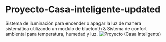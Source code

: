 # Proyecto-Casa-inteligente-updated
Sistema de iluminación para encender o apagar la luz de manera sistemática utilizando un modulo de bluetooth &amp; Sistema de confort ambiental para temperatura, humedad y luz.
![Proyecto (Casa Inteligente)](https://user-images.githubusercontent.com/65551197/179650914-4ae42768-7fde-4b3f-8706-2d47697164a5.png)
